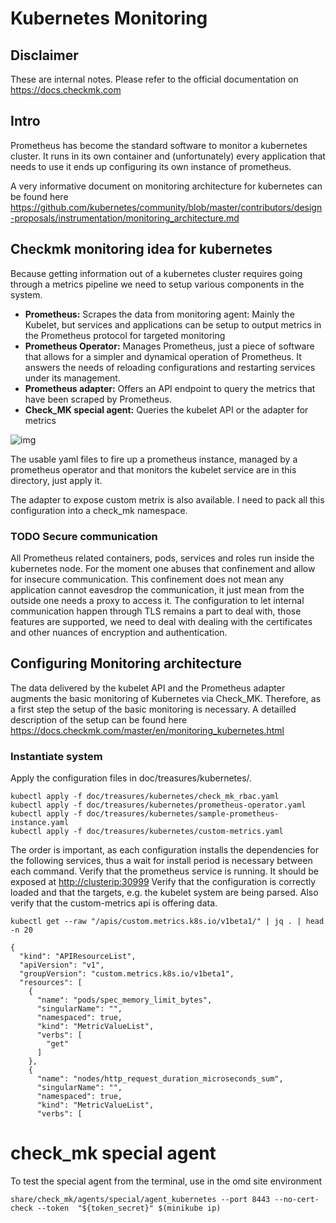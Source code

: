 # Kubernetes Monitoring

## Disclaimer
These are internal notes. Please refer to the official documentation on <https://docs.checkmk.com>


## Intro 

Prometheus has become the standard software to monitor a kubernetes
cluster. It runs in its own container and (unfortunately) every application
that needs to use it ends up configuring its own instance of prometheus.

A very informative document on monitoring architecture for kubernetes can
be found here
<https://github.com/kubernetes/community/blob/master/contributors/design-proposals/instrumentation/monitoring_architecture.md>



## Checkmk monitoring idea for kubernetes

Because getting information out of a kubernetes cluster requires going
through a metrics pipeline we need to setup various components in the
system.

-   **Prometheus:** Scrapes the data from monitoring agent: Mainly the Kubelet,
    but services and applications can be setup to output
    metrics in the Prometheus protocol for targeted monitoring
-   **Prometheus Operator:** Manages Prometheus, just a piece of software that
    allows for a simpler and dynamical operation of Prometheus. It answers
    the needs of reloading configurations and restarting services under
    its management.
-   **Prometheus adapter:** Offers an API endpoint to query the metrics that
    have been scraped by Prometheus.
-   **Check\_MK special agent:** Queries the kubelet API or the adapter for metrics

![img](./monitoring-arch.png)

The usable yaml files to fire up a prometheus instance, managed by a
prometheus operator and that monitors the kubelet service are in
this directory, just apply it.

The adapter to expose custom metrix is also available.
I need to pack all this configuration into a check\_mk namespace.




### TODO Secure communication

All Prometheus related containers, pods, services and roles run inside the
kubernetes node. For the moment one abuses that confinement and allow for
insecure communication. This confinement does not mean any application
cannot eavesdrop the communication, it just mean from the outside one needs
a proxy to access it. The configuration to let internal communication
happen through TLS remains a part to deal with, those features are
supported, we need to deal with dealing with the certificates and other
nuances of encryption and authentication.




## Configuring Monitoring architecture

The data delivered by the kubelet API and the Prometheus adapter augments
the basic monitoring of Kubernetes via Check_MK. Therefore, as a first step
the setup of the basic monitoring is necessary. A detailled description of
the setup can be found here
<https://docs.checkmk.com/master/en/monitoring_kubernetes.html>





### Instantiate system

Apply the configuration files in doc/treasures/kubernetes/.

    kubectl apply -f doc/treasures/kubernetes/check_mk_rbac.yaml
    kubectl apply -f doc/treasures/kubernetes/prometheus-operator.yaml
    kubectl apply -f doc/treasures/kubernetes/sample-prometheus-instance.yaml
    kubectl apply -f doc/treasures/kubernetes/custom-metrics.yaml

The order is important, as each configuration installs the dependencies for
the following services, thus a wait for install period is necessary between
each command.
Verify that the prometheus service is running. It should be exposed at <http://clusterip:30999>
Verify that the configuration is correctly loaded and that the targets,
e.g. the kubelet system are being parsed. Also verify that the
custom-metrics api is offering data.

    kubectl get --raw "/apis/custom.metrics.k8s.io/v1beta1/" | jq . | head -n 20

    {
      "kind": "APIResourceList",
      "apiVersion": "v1",
      "groupVersion": "custom.metrics.k8s.io/v1beta1",
      "resources": [
        {
          "name": "pods/spec_memory_limit_bytes",
          "singularName": "",
          "namespaced": true,
          "kind": "MetricValueList",
          "verbs": [
            "get"
          ]
        },
        {
          "name": "nodes/http_request_duration_microseconds_sum",
          "singularName": "",
          "namespaced": true,
          "kind": "MetricValueList",
          "verbs": [



# check\_mk special agent

To test the special agent from the terminal, use in the omd site environment

    share/check_mk/agents/special/agent_kubernetes --port 8443 --no-cert-check --token  "${token_secret}" $(minikube ip)
